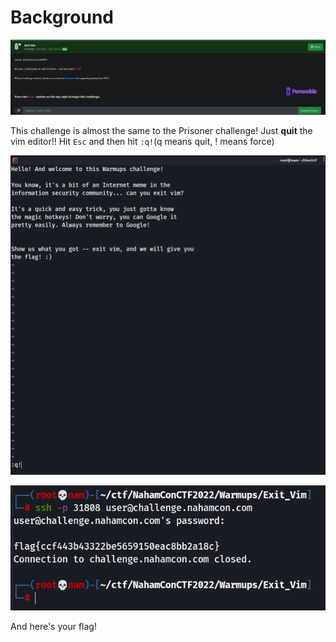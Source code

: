 # Background
![background](https://github.com/siunam321/CTF-Writeups/blob/main/NahamCon-CTF-2022/Warmups/Exit-Vim/images/background.png)

This challenge is almost the same to the Prisoner challenge! Just **quit** the vim editor!! Hit `Esc` and then hit `:q!`(q means quit, ! means force)

![question](https://github.com/siunam321/CTF-Writeups/blob/main/NahamCon-CTF-2022/Warmups/Exit-Vim/images/question.png)

![flag](https://github.com/siunam321/CTF-Writeups/blob/main/NahamCon-CTF-2022/Warmups/Exit-Vim/images/flag.png)

And here's your flag!